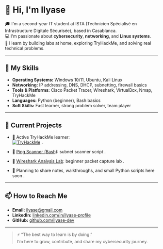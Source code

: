 # 👋 Hi, I'm Ilyase

🎓 I'm a second-year IT student at ISTA (Technicien Spécialisé en Infrastructure Digitale Sécurisée), based in Casablanca.  
💻 I'm passionate about **cybersecurity**, **networking**, and **Linux systems**.  
🧠 I learn by building labs at home, exploring TryHackMe, and solving real technical problems.

---

## 🔧 My Skills

- **Operating Systems:** Windows 10/11, Ubuntu, Kali Linux  
- **Networking:** IP addressing, DNS, DHCP, subnetting, firewall basics  
- **Tools & Platforms:** Cisco Packet Tracer, Wireshark, VirtualBox, Nmap, TryHackMe  
- **Languages:** Python (beginner), Bash basics  
- **Soft Skills:** Fast learner, strong problem solver, team player

---

## 🚧 Current Projects

- 📝 Active TryHackMe learner:  
  [![TryHackMe](https://tryhackme-badges.s3.amazonaws.com/Ilyasedev.png)](https://tryhackme.com/p/Ilyasedev) .

- 📝 [Ping Scanner (Bash)](https://github.com/ilyase-dev/ping-scanner): subnet scanner script  .
- 📝 [Wireshark Analysis Lab](https://github.com/ilyase-dev/Wireshark-Analysis-Lab): beginner packet capture lab  .
- 📝 Planning to share notes, walkthroughs, and small Python scripts here soon .

---

## 📫 How to Reach Me

- **Email:** ilyase@gmail.com  
- **LinkedIn:** [linkedin.com/in/ilyase-profile](https://linkedin.com/in/ilyase-profile)  
- **GitHub:** [github.com/ilyase-dev](https://github.com/ilyase-dev)

---

> ⚡ “The best way to learn is by doing.”  
> I’m here to grow, contribute, and share my cybersecurity journey.
